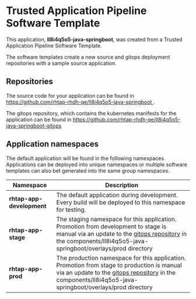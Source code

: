 # Trusted Application Pipeline Software Template

This application, **ll8i4q5o5-java-springboot**, was created from a Trusted Application Pipeline Software Template.

The software templates create a new source and gitops deployment repositories with a sample source application. 

## Repositories

The source code for your application can be found in [https://github.com/rhtap-rhdh-qe/ll8i4q5o5-java-springboot ](https://github.com/rhtap-rhdh-qe/ll8i4q5o5-java-springboot ).
 
The gitops repository, which contains the kubernetes manifests for the application can be found in 
[https://github.com/rhtap-rhdh-qe/ll8i4q5o5-java-springboot-gitops ](https://github.com/rhtap-rhdh-qe/ll8i4q5o5-java-springboot-gitops ) 

## Application namespaces 

The default application will be found in the following namespaces. Applications can be deployed into unique namespaces or multiple software templates can also bet generated into the same group namespaces.  

|  Namespace   |  Description   |  
| -------- | -------- |   
| **rhtap-app-development** | The default application during development. Every build will be deployed to this namespace for testing. | 
| **rhtap-app-stage** | The staging namespace for this application. Promotion from development to stage is manual via an update to the [gitops repository](https://github.com/rhtap-rhdh-qe/ll8i4q5o5-java-springboot-gitops ) in the components/ll8i4q5o5-java-springboot/overlays/prod directory |  
| **rhtap-app-prod** | The production namespace for this application. Promotion from stage to production is manual via an update to the [gitops repository](https://github.com/rhtap-rhdh-qe/ll8i4q5o5-java-springboot-gitops ) in the components/ll8i4q5o5-java-springboot/overlays/prod directory | 